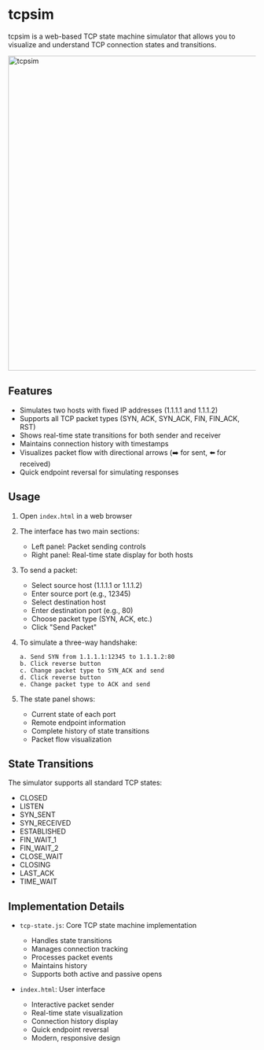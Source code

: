 # tcpsim
tcpsim is a web-based TCP state machine simulator that allows you to visualize and understand TCP connection states and transitions.

<img width="640" alt="tcpsim" src="https://github.com/user-attachments/assets/389de57b-e9f2-4659-8545-d9199f09836a" />

## Features

- Simulates two hosts with fixed IP addresses (1.1.1.1 and 1.1.1.2)
- Supports all TCP packet types (SYN, ACK, SYN_ACK, FIN, FIN_ACK, RST)
- Shows real-time state transitions for both sender and receiver
- Maintains connection history with timestamps
- Visualizes packet flow with directional arrows (➡️ for sent, ⬅️ for received)
- Quick endpoint reversal for simulating responses

## Usage

1. Open `index.html` in a web browser

2. The interface has two main sections:
   - Left panel: Packet sending controls
   - Right panel: Real-time state display for both hosts

3. To send a packet:
   - Select source host (1.1.1.1 or 1.1.1.2)
   - Enter source port (e.g., 12345)
   - Select destination host
   - Enter destination port (e.g., 80)
   - Choose packet type (SYN, ACK, etc.)
   - Click "Send Packet"

4. To simulate a three-way handshake:
   ```
   a. Send SYN from 1.1.1.1:12345 to 1.1.1.2:80
   b. Click reverse button
   c. Change packet type to SYN_ACK and send
   d. Click reverse button
   e. Change packet type to ACK and send
   ```

5. The state panel shows:
   - Current state of each port
   - Remote endpoint information
   - Complete history of state transitions
   - Packet flow visualization

## State Transitions

The simulator supports all standard TCP states:
- CLOSED
- LISTEN
- SYN_SENT
- SYN_RECEIVED
- ESTABLISHED
- FIN_WAIT_1
- FIN_WAIT_2
- CLOSE_WAIT
- CLOSING
- LAST_ACK
- TIME_WAIT

## Implementation Details

- `tcp-state.js`: Core TCP state machine implementation
  - Handles state transitions
  - Manages connection tracking
  - Processes packet events
  - Maintains history
  - Supports both active and passive opens

- `index.html`: User interface
  - Interactive packet sender
  - Real-time state visualization
  - Connection history display
  - Quick endpoint reversal
  - Modern, responsive design


